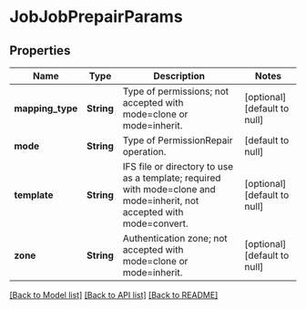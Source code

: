 # JobJobPrepairParams

## Properties
Name | Type | Description | Notes
------------ | ------------- | ------------- | -------------
**mapping_type** | **String** | Type of permissions; not accepted with mode&#x3D;clone or mode&#x3D;inherit. | [optional] [default to null]
**mode** | **String** | Type of PermissionRepair operation. | [default to null]
**template** | **String** | IFS file or directory to use as a template; required with mode&#x3D;clone and mode&#x3D;inherit, not accepted with mode&#x3D;convert. | [optional] [default to null]
**zone** | **String** | Authentication zone; not accepted with mode&#x3D;clone or mode&#x3D;inherit. | [optional] [default to null]

[[Back to Model list]](../README.md#documentation-for-models) [[Back to API list]](../README.md#documentation-for-api-endpoints) [[Back to README]](../README.md)


